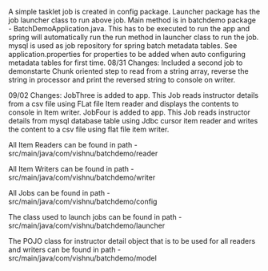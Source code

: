 A simple tasklet job is created in config package.
Launcher package has the job launcher class to run above job.
Main method is in batchdemo package - BatchDemoApplication.java. This has to be executed to run the app and spring will automatically run the run method in launcher class to run the job.
mysql is used as job repository for spring batch metadata tables. See application.properties for properties to be added when auto configuring metadata tables for first time.
08/31 Changes:
Included a second job to demonstarte Chunk oriented step to read from a string array, reverse the string in processor and print the reversed string to console on writer.

09/02 Changes: 
JobThree is added to app. This Job reads instructor details from a csv file using FLat file Item reader and displays the contents to console in Item writer.
JobFour is added to app. This Job reads instructor details from mysql database table using Jdbc cursor item reader and writes the content to a csv file using flat file item writer.

All Item Readers can be found in path - src/main/java/com/vishnu/batchdemo/reader

All Item Writers can be found in path - src/main/java/com/vishnu/batchdemo/writer

All Jobs can be found in path - src/main/java/com/vishnu/batchdemo/config

The class used to launch jobs can be found in path - src/main/java/com/vishnu/batchdemo/launcher

The POJO class for instructor detail object that is to be used for all readers and writers can be found in path - src/main/java/com/vishnu/batchdemo/model
